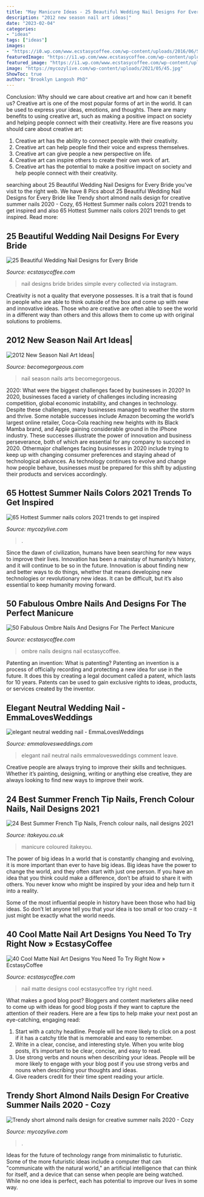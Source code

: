 ```yaml
---
title: "May Manicure Ideas - 25 Beautiful Wedding Nail Designs For Every Bride"
description: "2012 new season nail art ideas|"
date: "2023-02-04"
categories:
- "ideas"
tags: ["ideas"]
images:
- "https://i0.wp.com/www.ecstasycoffee.com/wp-content/uploads/2016/06/Simple-Wedding-Nail-Art-Designs.jpg?resize=750%2C1088"
featuredImage: "https://i1.wp.com/www.ecstasycoffee.com/wp-content/uploads/2017/01/White-Ombre-Nail-Design.jpg?resize=600%2C901"
featured_image: "https://i1.wp.com/www.ecstasycoffee.com/wp-content/uploads/2017/01/White-Ombre-Nail-Design.jpg?resize=600%2C901"
image: "https://mycozylive.com/wp-content/uploads/2021/05/45.jpg"
ShowToc: true
author: "Brooklyn Langosh PhD"
---
```



Conclusion: Why should we care about creative art and how can it benefit us?
Creative art is one of the most popular forms of art in the world. It can be used to express your ideas, emotions, and thoughts. There are many benefits to using creative art, such as making a positive impact on society and helping people connect with their creativity. Here are five reasons you should care about creative art: 
1) Creative art has the ability to connect people with their creativity.
2) Creative art can help people find their voice and express themselves.
3) Creative art can give people a new perspective on life.
4) Creative art can inspire others to create their own work of art.
5) Creative art has the potential to make a positive impact on society and help people connect with their creativity.

	

		
searching about 25 Beautiful Wedding Nail Designs for Every Bride you've visit to the right web. We have 8 Pics about 25 Beautiful Wedding Nail Designs for Every Bride like Trendy short almond nails design for creative summer nails 2020 - Cozy, 65 Hottest Summer nails colors 2021 trends to get inspired and also 65 Hottest Summer nails colors 2021 trends to get inspired. Read more:
		
    
## 25 Beautiful Wedding Nail Designs For Every Bride

<img loading=lazy src="https://i0.wp.com/www.ecstasycoffee.com/wp-content/uploads/2016/06/Simple-Wedding-Nail-Art-Designs.jpg?resize=750%2C1088" onerror="this.onerror=null;this.src='https://tse2.mm.bing.net/th?id=OIP.K_LD6F0vrsbXyhtwjKEw8AHaKv&amp;pid=15.1';" alt="25 Beautiful Wedding Nail Designs for Every Bride">

_Source: ecstasycoffee.com_

>nail designs bride brides simple every collected via instagram. 

	

Creativity is not a quality that everyone possesses. It is a trait that is found in people who are able to think outside of the box and come up with new and innovative ideas. Those who are creative are often able to see the world in a different way than others and this allows them to come up with original solutions to problems.

    
## 2012 New Season Nail Art Ideas|

<img loading=lazy src="http://static.becomegorgeous.com/img/arts/2012/May/31/7962/stylish_nail_art_desigsn_summer.jpg" onerror="this.onerror=null;this.src='https://tse4.mm.bing.net/th?id=OIP.YPas9vOPgo6U5pXiKjAU7QHaJ4&amp;pid=15.1';" alt="2012 New Season Nail Art Ideas|">

_Source: becomegorgeous.com_

>nail season nails arts becomegorgeous. 

	

2020: What were the biggest challenges faced by businesses in 2020?
In 2020, businesses faced a variety of challenges including increasing competition, global economic instability, and changes in technology. Despite these challenges, many businesses managed to weather the storm and thrive. Some notable successes include Amazon becoming the world’s largest online retailer, Coca-Cola reaching new heights with its Black Mamba brand, and Apple gaining considerable ground in the iPhone industry.
These successes illustrate the power of innovation and business perseverance, both of which are essential for any company to succeed in 2020. Othermajor challenges facing businesses in 2020 include trying to keep up with changing consumer preferences and staying ahead of technological advances. As technology continues to evolve and change how people behave, businesses must be prepared for this shift by adjusting their products and services accordingly.

    
## 65 Hottest Summer Nails Colors 2021 Trends To Get Inspired

<img loading=lazy src="https://mycozylive.com/wp-content/uploads/2021/05/45.jpg" onerror="this.onerror=null;this.src='https://tse4.mm.bing.net/th?id=OIP.oFPps1j4GTIs83pjH_YQPQHaLH&amp;pid=15.1';" alt="65 Hottest Summer nails colors 2021 trends to get inspired">

_Source: mycozylive.com_

>. 

	

Since the dawn of civilization, humans have been searching for new ways to improve their lives. Innovation has been a mainstay of humanity’s history, and it will continue to be so in the future. Innovation is about finding new and better ways to do things, whether that means developing new technologies or revolutionary new ideas. It can be difficult, but it’s also essential to keep humanity moving forward.

    
## 50 Fabulous Ombre Nails And Designs For The Perfect Manicure

<img loading=lazy src="https://i1.wp.com/www.ecstasycoffee.com/wp-content/uploads/2017/01/White-Ombre-Nail-Design.jpg?resize=600%2C901" onerror="this.onerror=null;this.src='https://tse2.mm.bing.net/th?id=OIP.SM6SOKDONImLGyP2sJKDMQHaLH&amp;pid=15.1';" alt="50 Fabulous Ombre Nails And Designs For The Perfect Manicure">

_Source: ecstasycoffee.com_

>ombre nails designs nail ecstasycoffee. 

	

Patenting an invention: What is patenting?
Patenting an invention is a process of officially recording and protecting a new idea for use in the future. It does this by creating a legal document called a patent, which lasts for 10 years. Patents can be used to gain exclusive rights to ideas, products, or services created by the inventor.

    
## Elegant Neutral Wedding Nail - EmmaLovesWeddings

<img loading=lazy src="http://emmalovesweddings.com/wp-content/uploads/2018/05/elegant-neutral-wedding-nail.jpg" onerror="this.onerror=null;this.src='https://tse4.mm.bing.net/th?id=OIP.bqb5qRmZzQT8en2yJUAc0gHaLG&amp;pid=15.1';" alt="elegant neutral wedding nail - EmmaLovesWeddings">

_Source: emmalovesweddings.com_

>elegant nail neutral nails emmalovesweddings comment leave. 

	

Creative people are always trying to improve their skills and techniques. Whether it’s painting, designing, writing or anything else creative, they are always looking to find new ways to improve their work.

    
## 24 Best Summer French Tip Nails, French Colour Nails, Nail Designs 2021

<img loading=lazy src="https://www.itakeyou.co.uk/idea/wp-content/uploads/2021/06/summer-nail-designs-24.jpg" onerror="this.onerror=null;this.src='https://tse2.mm.bing.net/th?id=OIP.fqi9o-C3e8MOOMlg8vLpsQHaNg&amp;pid=15.1';" alt="24 Best Summer French Tip Nails, French colour nails, nail designs 2021">

_Source: itakeyou.co.uk_

>manicure coloured itakeyou. 

	

The power of big ideas
In a world that is constantly changing and evolving, it is more important than ever to have big ideas. Big ideas have the power to change the world, and they often start with just one person.
If you have an idea that you think could make a difference, don’t be afraid to share it with others. You never know who might be inspired by your idea and help turn it into a reality.

Some of the most influential people in history have been those who had big ideas. So don’t let anyone tell you that your idea is too small or too crazy – it just might be exactly what the world needs.

    
## 40 Cool Matte Nail Art Designs You Need To Try Right Now » EcstasyCoffee

<img loading=lazy src="https://i2.wp.com/www.ecstasycoffee.com/wp-content/uploads/2016/09/Matte-Nail-Art-Ideas-@EcstasyCoffee-14.jpg?resize=564%2C564" onerror="this.onerror=null;this.src='https://tse2.mm.bing.net/th?id=OIP.MLXGtIEtXrQXnSjNwR8R3AHaHa&amp;pid=15.1';" alt="40 Cool Matte Nail Art Designs You Need To Try Right Now » EcstasyCoffee">

_Source: ecstasycoffee.com_

>nail matte designs cool ecstasycoffee try right need. 

	

What makes a good blog post?
Bloggers and content marketers alike need to come up with ideas for good blog posts if they want to capture the attention of their readers. Here are a few tips to help make your next post an eye-catching, engaging read: 
1. Start with a catchy headline. People will be more likely to click on a post if it has a catchy title that is memorable and easy to remember.
2. Write in a clear, concise, and interesting style. When you write blog posts, it’s important to be clear, concise, and easy to read.
3. Use strong verbs and nouns when describing your ideas. People will be more likely to engage with your blog post if you use strong verbs and nouns when describing your thoughts and ideas.
4. Give readers credit for their time spent reading your article.

    
## Trendy Short Almond Nails Design For Creative Summer Nails 2020 - Cozy

<img loading=lazy src="https://mycozylive.com/wp-content/uploads/2020/07/31-1.png" onerror="this.onerror=null;this.src='https://tse1.mm.bing.net/th?id=OIP.YQHbsxlvx4Zk2gBgTIT_bAHaKc&amp;pid=15.1';" alt="Trendy short almond nails design for creative summer nails 2020 - Cozy">

_Source: mycozylive.com_

>. 

	

Ideas for the future of technology range from minimalistic to futuristic. Some of the more futuristic ideas include a computer that can "communicate with the natural world," an artificial intelligence that can think for itself, and a device that can sense when people are being watched. While no one idea is perfect, each has potential to improve our lives in some way.

